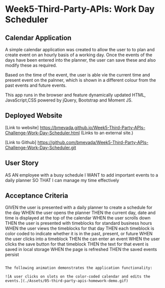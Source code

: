 # Week5-Third-Party-APIs: Work Day Scheduler

## Calendar Application

A simple calendar application was created to allow the user to to plan and create event on an hourly basis of a working day. Once the events of the days have been entered into the planner, the user can save these and also modify these as required.

Based on the time of the event, the user is able vie the current time and present event on the palnner, which is shown in a different colour from the past events and future events.

 This app runs in the browser and feature dynamically updated HTML, JavaScript,CSS powered by jQuery, Bootstrap and Moment JS.


## Deployed Website

[Link to website] https://bmevada.github.io/Week5-Third-Party-APIs-Challenge-Work-Day-Scheduler.html (Links to an external site.)

[Link to Github] https://github.com/bmevada/Week5-Third-Party-APIs-Challenge-Work-Day-Scheduler.git


## User Story

AS AN employee with a busy schedule
I WANT to add important events to a daily planner
SO THAT I can manage my time effectively

## Acceptance Criteria

GIVEN the user is presented with a daily planner to create a schedule for the day
WHEN the user opens the planner
THEN the current day, date and time is displayed at the top of the calendar
WHEN the user scrolls down
THEN the user is presented with timeblocks for standard business hours
WHEN the user views the timeblocks for that day
THEN each timeblock is color coded to indicate whether it is in the past, present, or future
WHEN the user clicks into a timeblock
THEN the can enter an event
WHEN the user clicks the save button for that timeblock
THEN the text for that event is saved in local storage
WHEN the page is refreshed
THEN the saved events persist
```

The following animation demonstrates the application functionality:

![A user clicks on slots on the color-coded calendar and edits the events.](./Assets/05-third-party-apis-homework-demo.gif)


